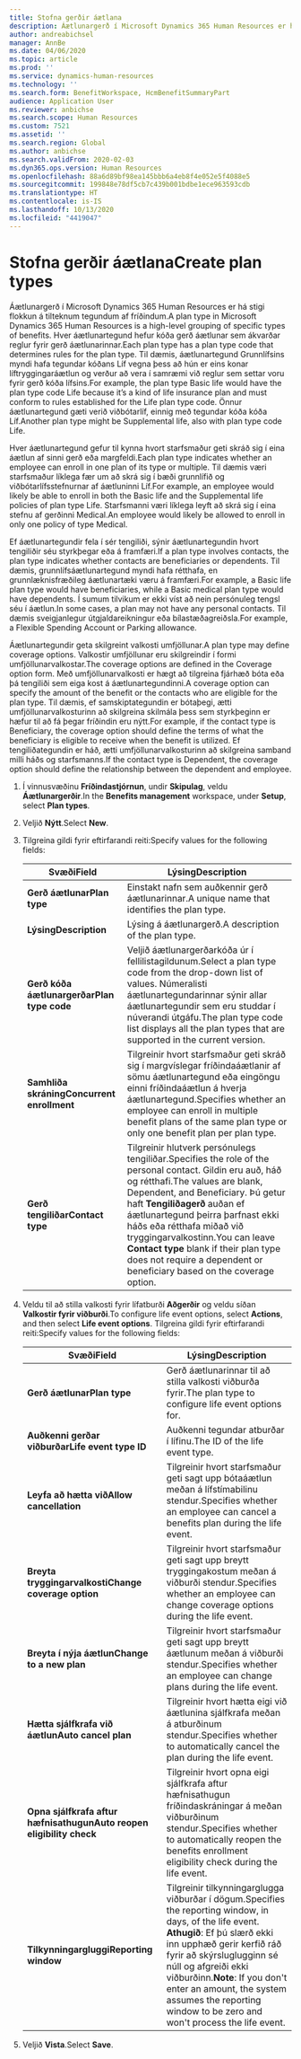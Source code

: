 ```yaml
---
title: Stofna gerðir áætlana
description: Áætlunargerð í Microsoft Dynamics 365 Human Resources er há stigi flokkun á tilteknum tegundum af fríðindum. Hver áætlunartegund hefur kóða gerð áætlunar sem ákvarðar reglur fyrir gerð áætlunarinnar.
author: andreabichsel
manager: AnnBe
ms.date: 04/06/2020
ms.topic: article
ms.prod: ''
ms.service: dynamics-human-resources
ms.technology: ''
ms.search.form: BenefitWorkspace, HcmBenefitSummaryPart
audience: Application User
ms.reviewer: anbichse
ms.search.scope: Human Resources
ms.custom: 7521
ms.assetid: ''
ms.search.region: Global
ms.author: anbichse
ms.search.validFrom: 2020-02-03
ms.dyn365.ops.version: Human Resources
ms.openlocfilehash: 88a6d89bf98ea145bbb6a4eb8f4e052e5f4088e5
ms.sourcegitcommit: 199848e78df5cb7c439b001bdbe1ece963593cdb
ms.translationtype: HT
ms.contentlocale: is-IS
ms.lasthandoff: 10/13/2020
ms.locfileid: "4419047"
---
```

# <a name="create-plan-types"></a><span data-ttu-id="3202b-104">Stofna gerðir áætlana</span><span class="sxs-lookup"><span data-stu-id="3202b-104">Create plan types</span></span>

<span data-ttu-id="3202b-105">Áætlunargerð í Microsoft Dynamics 365 Human Resources er há stigi flokkun á tilteknum tegundum af fríðindum.</span><span class="sxs-lookup"><span data-stu-id="3202b-105">A plan type in Microsoft Dynamics 365 Human Resources is a high-level grouping of specific types of benefits.</span></span> <span data-ttu-id="3202b-106">Hver áætlunartegund hefur kóða gerð áætlunar sem ákvarðar reglur fyrir gerð áætlunarinnar.</span><span class="sxs-lookup"><span data-stu-id="3202b-106">Each plan type has a plan type code that determines rules for the plan type.</span></span> <span data-ttu-id="3202b-107">Til dæmis, áætlunartegund Grunnlífsins myndi hafa tegundar kóðans Líf vegna þess að hún er eins konar líftryggingaráætlun og verður að vera í samræmi við reglur sem settar voru fyrir gerð kóða lífsins.</span><span class="sxs-lookup"><span data-stu-id="3202b-107">For example, the plan type Basic life would have the plan type code Life because it’s a kind of life insurance plan and must conform to rules established for the Life plan type code.</span></span> <span data-ttu-id="3202b-108">Önnur áætlunartegund gæti verið viðbótarlíf, einnig með tegundar kóða kóða Líf.</span><span class="sxs-lookup"><span data-stu-id="3202b-108">Another plan type might be Supplemental life, also with plan type code Life.</span></span>

<span data-ttu-id="3202b-109">Hver áætlunartegund gefur til kynna hvort starfsmaður geti skráð sig í eina áætlun af sinni gerð eða margfeldi.</span><span class="sxs-lookup"><span data-stu-id="3202b-109">Each plan type indicates whether an employee can enroll in one plan of its type or multiple.</span></span> <span data-ttu-id="3202b-110">Til dæmis væri starfsmaður líklega fær um að skrá sig í bæði grunnlífið og viðbótarlífsstefnurnar af áætluninni Líf.</span><span class="sxs-lookup"><span data-stu-id="3202b-110">For example, an employee would likely be able to enroll in both the Basic life and the Supplemental life policies of plan type Life.</span></span> <span data-ttu-id="3202b-111">Starfsmanni væri líklega leyft að skrá sig í eina stefnu af gerðinni Medical.</span><span class="sxs-lookup"><span data-stu-id="3202b-111">An employee would likely be allowed to enroll in only one policy of type Medical.</span></span>

<span data-ttu-id="3202b-112">Ef áætlunartegundir fela í sér tengiliði, sýnir áætlunartegundin hvort tengiliðir séu styrkþegar eða á framfæri.</span><span class="sxs-lookup"><span data-stu-id="3202b-112">If a plan type involves contacts, the plan type indicates whether contacts are beneficiaries or dependents.</span></span> <span data-ttu-id="3202b-113">Til dæmis, grunnlífsáætlunartegund myndi hafa rétthafa, en grunnlæknisfræðileg áætlunartæki væru á framfæri.</span><span class="sxs-lookup"><span data-stu-id="3202b-113">For example, a Basic life plan type would have beneficiaries, while a Basic medical plan type would have dependents.</span></span> <span data-ttu-id="3202b-114">Í sumum tilvikum er ekki víst að nein persónuleg tengsl séu í áætlun.</span><span class="sxs-lookup"><span data-stu-id="3202b-114">In some cases, a plan may not have any personal contacts.</span></span> <span data-ttu-id="3202b-115">Til dæmis sveigjanlegur útgjaldareikningur eða bílastæðagreiðsla.</span><span class="sxs-lookup"><span data-stu-id="3202b-115">For example, a Flexible Spending Account or Parking allowance.</span></span>

<span data-ttu-id="3202b-116">Áætlunartegundir geta skilgreint valkosti umfjöllunar.</span><span class="sxs-lookup"><span data-stu-id="3202b-116">A plan type may define coverage options.</span></span> <span data-ttu-id="3202b-117">Valkostir umfjöllunar eru skilgreindir í formi umfjöllunarvalkostar.</span><span class="sxs-lookup"><span data-stu-id="3202b-117">The coverage options are defined in the Coverage option form.</span></span> <span data-ttu-id="3202b-118">Með umfjöllunarvalkosti er hægt að tilgreina fjárhæð bóta eða þá tengiliði sem eiga kost á áætlunartegundinni.</span><span class="sxs-lookup"><span data-stu-id="3202b-118">A coverage option can specify the amount of the benefit or the contacts who are eligible for the plan type.</span></span> <span data-ttu-id="3202b-119">Til dæmis, ef samskiptategundin er bótaþegi, ætti umfjöllunarvalkosturinn að skilgreina skilmála þess sem styrkþeginn er hæfur til að fá þegar fríðindin eru nýtt.</span><span class="sxs-lookup"><span data-stu-id="3202b-119">For example, if the contact type is Beneficiary, the coverage option should define the terms of what the beneficiary is eligible to receive when the benefit is utilized.</span></span> <span data-ttu-id="3202b-120">Ef tengiliðategundin er háð, ætti umfjöllunarvalkosturinn að skilgreina samband milli háðs og starfsmanns.</span><span class="sxs-lookup"><span data-stu-id="3202b-120">If the contact type is Dependent, the coverage option should define the relationship between the dependent and employee.</span></span> 

1. <span data-ttu-id="3202b-121">Í vinnusvæðinu **Fríðindastjórnun**, undir **Skipulag**, veldu **Áætlunargerðir**.</span><span class="sxs-lookup"><span data-stu-id="3202b-121">In the **Benefits management** workspace, under **Setup**, select **Plan types**.</span></span>

2. <span data-ttu-id="3202b-122">Veljið **Nýtt**.</span><span class="sxs-lookup"><span data-stu-id="3202b-122">Select **New**.</span></span>

3. <span data-ttu-id="3202b-123">Tilgreina gildi fyrir eftirfarandi reiti:</span><span class="sxs-lookup"><span data-stu-id="3202b-123">Specify values for the following fields:</span></span>

   | <span data-ttu-id="3202b-124">Svæði</span><span class="sxs-lookup"><span data-stu-id="3202b-124">Field</span></span> | <span data-ttu-id="3202b-125">Lýsing</span><span class="sxs-lookup"><span data-stu-id="3202b-125">Description</span></span> |
   | --- | --- |
   | <span data-ttu-id="3202b-126">**Gerð áætlunar**</span><span class="sxs-lookup"><span data-stu-id="3202b-126">**Plan type**</span></span> | <span data-ttu-id="3202b-127">Einstakt nafn sem auðkennir gerð áætlunarinnar.</span><span class="sxs-lookup"><span data-stu-id="3202b-127">A unique name that identifies the plan type.</span></span> |
   | <span data-ttu-id="3202b-128">**Lýsing**</span><span class="sxs-lookup"><span data-stu-id="3202b-128">**Description**</span></span> | <span data-ttu-id="3202b-129">Lýsing á áætlunargerð.</span><span class="sxs-lookup"><span data-stu-id="3202b-129">A description of the plan type.</span></span> |
   | <span data-ttu-id="3202b-130">**Gerð kóða áætlunargerðar**</span><span class="sxs-lookup"><span data-stu-id="3202b-130">**Plan type code**</span></span> | <span data-ttu-id="3202b-131">Veljið áætlunargerðarkóða úr í fellilistagildunum.</span><span class="sxs-lookup"><span data-stu-id="3202b-131">Select a plan type code from the drop-down list of values.</span></span> <span data-ttu-id="3202b-132">Númeralisti áætlunartegundarinnar sýnir allar áætlunartegundir sem eru studdar í núverandi útgáfu.</span><span class="sxs-lookup"><span data-stu-id="3202b-132">The plan type code list displays all the plan types that are supported in the current version.</span></span> |
   | <span data-ttu-id="3202b-133">**Samhliða skráning**</span><span class="sxs-lookup"><span data-stu-id="3202b-133">**Concurrent enrollment**</span></span> | <span data-ttu-id="3202b-134">Tilgreinir hvort starfsmaður geti skráð sig í margvíslegar fríðindaáætlanir af sömu áætlunartegund eða eingöngu einni fríðindaáætlun á hverja áætlunartegund.</span><span class="sxs-lookup"><span data-stu-id="3202b-134">Specifies whether an employee can enroll in multiple benefit plans of the same plan type or only one benefit plan per plan type.</span></span> |
   | <span data-ttu-id="3202b-135">**Gerð tengiliðar**</span><span class="sxs-lookup"><span data-stu-id="3202b-135">**Contact type**</span></span> | <span data-ttu-id="3202b-136">Tilgreinir hlutverk persónulegs tengiliðar.</span><span class="sxs-lookup"><span data-stu-id="3202b-136">Specifies the role of the personal contact.</span></span> <span data-ttu-id="3202b-137">Gildin eru auð, háð og rétthafi.</span><span class="sxs-lookup"><span data-stu-id="3202b-137">The values are blank, Dependent, and Beneficiary.</span></span> <span data-ttu-id="3202b-138">Þú getur haft **Tengiliðagerð** auðan ef áætlunartegund þeirra þarfnast ekki háðs eða rétthafa miðað við tryggingarvalkostinn.</span><span class="sxs-lookup"><span data-stu-id="3202b-138">You can leave **Contact type** blank if their plan type does not require a dependent or beneficiary based on the coverage option.</span></span> |

4. <span data-ttu-id="3202b-139">Veldu til að stilla valkosti fyrir lífatburði **Aðgerðir** og veldu síðan **Valkostir fyrir viðburði**.</span><span class="sxs-lookup"><span data-stu-id="3202b-139">To configure life event options, select **Actions**, and then select **Life event options**.</span></span> <span data-ttu-id="3202b-140">Tilgreina gildi fyrir eftirfarandi reiti:</span><span class="sxs-lookup"><span data-stu-id="3202b-140">Specify values for the following fields:</span></span>

   | <span data-ttu-id="3202b-141">Svæði</span><span class="sxs-lookup"><span data-stu-id="3202b-141">Field</span></span> | <span data-ttu-id="3202b-142">Lýsing</span><span class="sxs-lookup"><span data-stu-id="3202b-142">Description</span></span> |
   | --- | --- |
   | <span data-ttu-id="3202b-143">**Gerð áætlunar**</span><span class="sxs-lookup"><span data-stu-id="3202b-143">**Plan type**</span></span> | <span data-ttu-id="3202b-144">Gerð áætlunarinnar til að stilla valkosti viðburða fyrir.</span><span class="sxs-lookup"><span data-stu-id="3202b-144">The plan type to configure life event options for.</span></span> |
   | <span data-ttu-id="3202b-145">**Auðkenni gerðar viðburðar**</span><span class="sxs-lookup"><span data-stu-id="3202b-145">**Life event type ID**</span></span> | <span data-ttu-id="3202b-146">Auðkenni tegundar atburðar í lífinu.</span><span class="sxs-lookup"><span data-stu-id="3202b-146">The ID of the life event type.</span></span> |
   | <span data-ttu-id="3202b-147">**Leyfa að hætta við**</span><span class="sxs-lookup"><span data-stu-id="3202b-147">**Allow cancellation**</span></span> | <span data-ttu-id="3202b-148">Tilgreinir hvort starfsmaður geti sagt upp bótaáætlun meðan á lífstímabilinu stendur.</span><span class="sxs-lookup"><span data-stu-id="3202b-148">Specifies whether an employee can cancel a benefits plan during the life event.</span></span> |
   | <span data-ttu-id="3202b-149">**Breyta tryggingarvalkosti**</span><span class="sxs-lookup"><span data-stu-id="3202b-149">**Change coverage option**</span></span> | <span data-ttu-id="3202b-150">Tilgreinir hvort starfsmaður geti sagt upp breytt tryggingakostum meðan á viðburði stendur.</span><span class="sxs-lookup"><span data-stu-id="3202b-150">Specifies whether an employee can change coverage options during the life event.</span></span> |
   | <span data-ttu-id="3202b-151">**Breyta í nýja áætlun**</span><span class="sxs-lookup"><span data-stu-id="3202b-151">**Change to a new plan**</span></span> | <span data-ttu-id="3202b-152">Tilgreinir hvort starfsmaður geti sagt upp breytt áætlunum meðan á viðburði stendur.</span><span class="sxs-lookup"><span data-stu-id="3202b-152">Specifies whether an employee can change plans during the life event.</span></span> |
   | <span data-ttu-id="3202b-153">**Hætta sjálfkrafa við áætlun**</span><span class="sxs-lookup"><span data-stu-id="3202b-153">**Auto cancel plan**</span></span> | <span data-ttu-id="3202b-154">Tilgreinir hvort hætta eigi við áætlunina sjálfkrafa meðan á atburðinum stendur.</span><span class="sxs-lookup"><span data-stu-id="3202b-154">Specifies whether to automatically cancel the plan during the life event.</span></span> |
   | <span data-ttu-id="3202b-155">**Opna sjálfkrafa aftur hæfnisathugun**</span><span class="sxs-lookup"><span data-stu-id="3202b-155">**Auto reopen eligibility check**</span></span> | <span data-ttu-id="3202b-156">Tilgreinir hvort opna eigi sjálfkrafa aftur hæfnisathugun fríðindaskráningar á meðan viðburðinum stendur.</span><span class="sxs-lookup"><span data-stu-id="3202b-156">Specifies whether to automatically reopen the benefits enrollment eligibility check during the life event.</span></span> |
   | <span data-ttu-id="3202b-157">**Tilkynningargluggi**</span><span class="sxs-lookup"><span data-stu-id="3202b-157">**Reporting window**</span></span> | <span data-ttu-id="3202b-158">Tilgreinir tilkynningarglugga viðburðar í dögum.</span><span class="sxs-lookup"><span data-stu-id="3202b-158">Specifies the reporting window, in days, of the life event.</span></span> <span data-ttu-id="3202b-159">**Athugið**: Ef þú slærð ekki inn upphæð gerir kerfið ráð fyrir að skýrsluglugginn sé núll og afgreiði ekki viðburðinn.</span><span class="sxs-lookup"><span data-stu-id="3202b-159">**Note**: If you don't enter an amount, the system assumes the reporting window to be zero and won't process the life event.</span></span> |

5. <span data-ttu-id="3202b-160">Veljið **Vista**.</span><span class="sxs-lookup"><span data-stu-id="3202b-160">Select **Save**.</span></span> 

